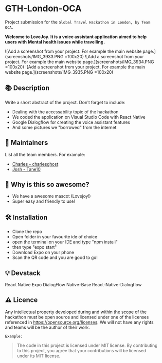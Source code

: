 # GTH-London-OCA
Project submission for the `Global Travel Hackathon in London, by Team OCA`.

**Welcome to LoveJoy. It is a voice assistant application aimed to help users with Mental health issues while travelling.**

![Add a screenshot from your project. For example the main website page.](screenshots/IMG_3933.PNG =100x20)
![Add a screenshot from your project. For example the main website page.](screenshots/IMG_3934.PNG =100x20)
![Add a screenshot from your project. For example the main website page.](screenshots/IMG_3935.PNG =100x20)

## :books: Description

Write a short abstract of the project. Don't forget to include:

* Dealing with the accessability topic of the hackathon
* We coded the application on Visual Studio Code with React Native
* Google Dialogflow for creating the voice assistant features
* And some pictures we "borrowed" from the internet

## :hugs: Maintainers

List all the team members. For example:
* [Charles - charlesghost](https://github.com/charlesghost)
* [Josh - Tane10](https://github.com/Tane10)

## :tada: Why is this so awesome?

* We have a awesome mascot (Lovejoy!)
* Super easy and friendly to use!

## :hammer_and_wrench: Installation

- Clone the repo
- Open folder in your favourite ide of choice
- open the terminal on your IDE and type "npm install"
- then type "expo start"
- Download Expo on your phone
- Scan the QR code and you are good to go!

## :bulb: Devstack

React Native
Expo
DialogFlow
Native-Base
React-Native-Dialogflow

## :warning: Licence

Any intellectual property developed during and within the scope of the hackathon must be open source and licensed under one of the licenses referenced in https://opensource.org/licenses. We will not have any rights and teams will be the author of their work.

`Example:`

>The code in this project is licensed under MIT license. By contributing to this project, you agree that your contributions will be licensed under its MIT license.
